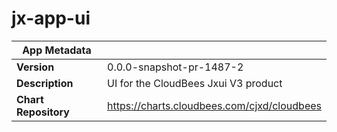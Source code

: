 # jx-app-ui

|App Metadata||
|---|---|
| **Version** | 0.0.0-snapshot-pr-1487-2 |
| **Description** | UI for the CloudBees Jxui V3 product |
| **Chart Repository** | https://charts.cloudbees.com/cjxd/cloudbees |
